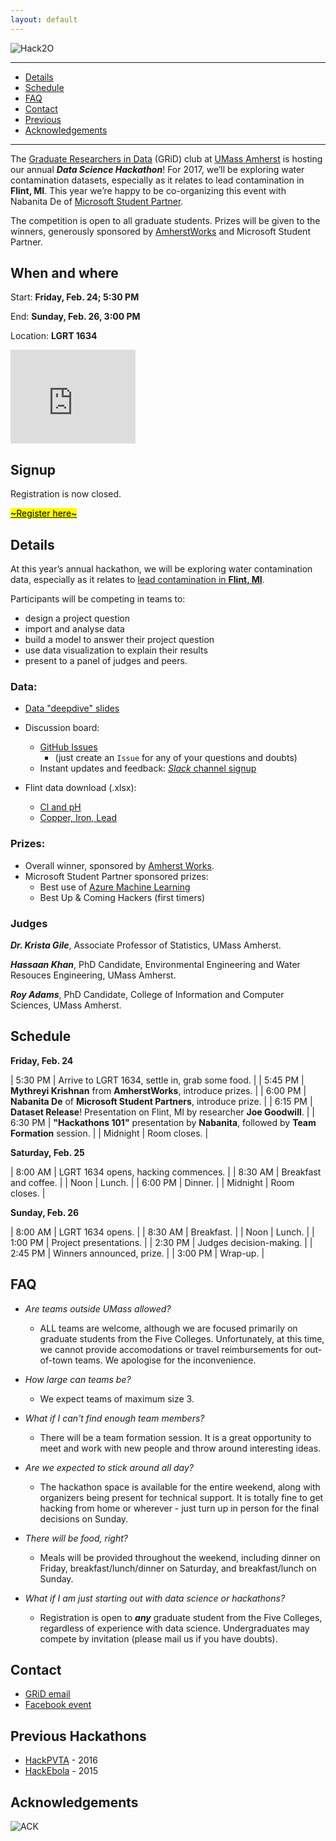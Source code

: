 ```yaml
---
layout: default
---
```


<link rel="stylesheet" href="https://maxcdn.bootstrapcdn.com/font-awesome/4.5.0/css/font-awesome.min.css">

![Hack2O](http://gridclub.io/Hack2O/assets/hack2ologo.png)

<hr>
<div>
<ul id="menu">
  <li><a href="#dataset">Details</a></li>
  <li><a href="#programme">Schedule</a></li>
  <li><a href="#faq">FAQ</a></li>
  <li><a href="#contact">Contact</a></li>
  <li><a href="#prevhack">Previous</a></li>
  <li><a href="#ack">Acknowledgements</a></li>
</ul>
</div>
<hr>


The [Graduate Researchers in Data](http://www.gridclub.io) (GRiD) club at [UMass Amherst](http://www.umass.edu) is hosting our annual ***Data Science Hackathon***! For 2017, we’ll be exploring water contamination datasets, especially as it relates to lead contamination in **Flint, MI**. This year we’re happy to be co-organizing this event with Nabanita De of [Microsoft Student Partner](https://www.facebook.com/groups/198842233863002/).

The competition is open to all graduate students. Prizes will be given to the winners, generously sponsored by [AmherstWorks](https://amherstworks.io/) and Microsoft Student Partner. 


## <a name="placetime"></a> When and where

Start: **Friday, Feb. 24; 5:30 PM**

End: **Sunday, Feb. 26, 3:00 PM**

Location: **LGRT 1634**

<iframe src="https://www.google.com/maps/embed?pb=!1m18!1m12!1m3!1d2946.717843621902!2d-72.5289007852645!3d42.391156879184905!2m3!1f0!2f0!3f0!3m2!1i1024!2i768!4f13.1!3m3!1m2!1s0x89e6d273e4f0f865%3A0xa0d6586089148e05!2sUniversity+of+Massachusetts+Amherst!5e0!3m2!1sen!2sus!4v1487917018372" width="200" height="150" frameborder="0" style="border:0" allowfullscreen></iframe>


## <a name="signup"></a> Signup

Registration is now closed.

<a href="https://docs.google.com/forms/d/e/1FAIpQLSfaGPM2AMbRzUOEENchr2A5HuQh3aUSdJDXX-qC4Ln3t0QCFQ/viewform" class="button"> <mark>~Register here~</mark>  </a>


<!-- old menu -->

<!-- - [Details](#dataset) -->
<!-- - [Schedule](#programme) -->
<!-- - [FAQ](#faq) -->
<!-- - [Contact](#contact) -->
<!-- - [Previous](#prevhack) -->
<!-- - [Acknowledgements](#ack) -->

<!-- * * * -->

## <a name="dataset"></a> Details

At this year’s annual hackathon, we will be exploring water contamination data, especially as it relates to [lead contamination in **Flint, MI**](https://en.wikipedia.org/wiki/Flint_water_crisis).

Participants will be competing in teams to:
* design a project question
* import and analyse data
* build a model to answer their project question
* use data visualization to explain their results
* present to a panel of judges and peers.


### Data:

* [Data "deepdive" slides](https://tinyurl.com/z48pvyw)

* Discussion board: 
  + [GitHub Issues](https://github.com/gridclub/Hack2O/issues)
     + (just create an `Issue` for any of your questions and doubts)
  + Instant updates and feedback: [*Slack* channel signup](https://grid-umass.slack.com/signup) 

* Flint data download (.xlsx):
  + [Cl and pH](http://gridclub.io/Hack2O/assets/dataset/Chlorine_and_pH_for_GRiD.xlsx)
  + [Copper, Iron, Lead](http://gridclub.io/Hack2O/assets/dataset/Copper_Iron_and_Lead_for_GriD.xlsx)


### Prizes:

* Overall winner, sponsored by [Amherst Works](https://amherstworks.io/).
* Microsoft Student Partner sponsored prizes:
  - Best use of [Azure Machine Learning](azure.com/ml)
  - Best Up & Coming Hackers (first timers)


### Judges

***Dr. Krista Gile***, Associate Professor of Statistics, UMass Amherst.

***Hassaan Khan***, PhD Candidate, Environmental Engineering and Water Resouces Engineering, UMass Amherst.

***Roy Adams***, PhD Candidate, College of Information and Computer Sciences, UMass Amherst.



## <a name="programme"></a> Schedule

**Friday, Feb. 24**

| 5:30 PM    | Arrive to LGRT 1634, settle in, grab some food. |
| 5:45 PM    | **Mythreyi Krishnan** from **AmherstWorks**, introduce prizes. |
| 6:00 PM    | **Nabanita De** of **Microsoft Student Partners**, introduce prize. |
| 6:15 PM    | **Dataset Release**! Presentation on Flint, MI by researcher **Joe Goodwill**. |
| 6:30 PM    | **"Hackathons 101"** presentation by **Nabanita**, followed by **Team Formation** session. |
| Midnight   | Room closes. |

**Saturday, Feb. 25**

| 8:00 AM    | LGRT 1634 opens, hacking commences. |
| 8:30 AM    | Breakfast and coffee. |
| Noon       | Lunch. |
| 6:00 PM    | Dinner. |
| Midnight   | Room closes. |

**Sunday, Feb. 26** 

| 8:00 AM    |  LGRT 1634 opens. |
| 8:30 AM    | Breakfast. |
| Noon       | Lunch. |
| 1:00 PM    | Project presentations. |
| 2:30 PM    | Judges decision-making. |
| 2:45 PM    | Winners announced, prize. |
| 3:00 PM    | Wrap-up. |


## <a name="faq"></a> FAQ

- *Are teams outside UMass allowed?*
    + ALL teams are welcome, although we are focused primarily on graduate students from the Five Colleges. Unfortunately, at this time, we cannot provide accomodations or travel reimbursements for out-of-town teams. We apologise for the inconvenience.

- *How large can teams be?*
    + We expect teams of maximum size 3. 
    
- *What if I can't find enough team members?* 
    + There will be a team formation session. It is a great opportunity to meet and work with new people and throw around interesting ideas.

- *Are we expected to stick around all day?*
    + The hackathon space is available for the entire weekend, along with organizers being present for technical support. It is totally fine to get hacking from home or wherever - just turn up in person for the final decisions on Sunday.

- *There will be food, right?* 
    + Meals will be provided throughout the weekend, including dinner on Friday, breakfast/lunch/dinner on Saturday, and breakfast/lunch on Sunday.   

- *What if I am just starting out with data science or hackathons?*
    + Registration is open to ***any*** graduate student from the Five Colleges, regardless of experience with data science. Undergraduates may compete by invitation (please mail us if you have doubts).    


## <a name="contact"></a> Contact
- [GRiD email](http://gridclub.io/contact/)
- [Facebook event](https://www.facebook.com/events/1374188235937652/)


## <a name="prevhack"></a> Previous Hackathons
- [HackPVTA](http://gridclub.io/HackPVTA/) - 2016
- [HackEbola](http://gridclub.io/ebola-hackfest) - 2015


## <a name="ack"></a>Acknowledgements

![ACK](http://gridclub.io/Hack2O/assets/hack2O_sponsor.svg)


